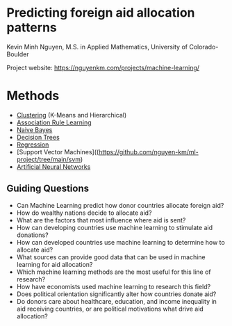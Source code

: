 # Predicting foreign aid allocation patterns 
Kevin Minh Nguyen, M.S. in Applied Mathematics, University of Colorado-Boulder

Project website: https://nguyenkm.com/projects/machine-learning/

# Methods

- [Clustering](https://github.com/nguyen-km/ml-project/tree/main/clustering) (K-Means and Hierarchical)
- [Association Rule Learning](https://github.com/nguyen-km/ml-project/tree/main/association_rule_learning)
- [Naive Bayes](https://github.com/nguyen-km/ml-project/tree/main/naive_bayes)
- [Decision Trees](https://github.com/nguyen-km/ml-project/tree/main/decision_trees)
- [Regression](https://github.com/nguyen-km/ml-project/tree/main/linear_regression)
- [Support Vector Machines]((https://github.com/nguyen-km/ml-project/tree/main/svm)
- [Artificial Neural Networks](https://github.com/nguyen-km/ml-project/tree/main/neural_networks)

## Guiding Questions
- Can Machine Learning predict how donor countries allocate foreign aid?
- How do wealthy nations decide to allocate aid?
- What are the factors that most influence where aid is sent?
- How can developing countries use machine learning to stimulate aid donations?
- How can developed countries use machine learning to determine how to allocate aid?
- What sources can provide good data that can be used in machine learning for aid allocation?
- Which machine learning methods are the most useful for this line of research?
- How have economists used machine learning to research this field?
- Does political orientation significantly alter how countries donate aid?
- Do donors care about healthcare, education, and income inequality in aid receiving countries, or are political motivations what drive aid allocation?
